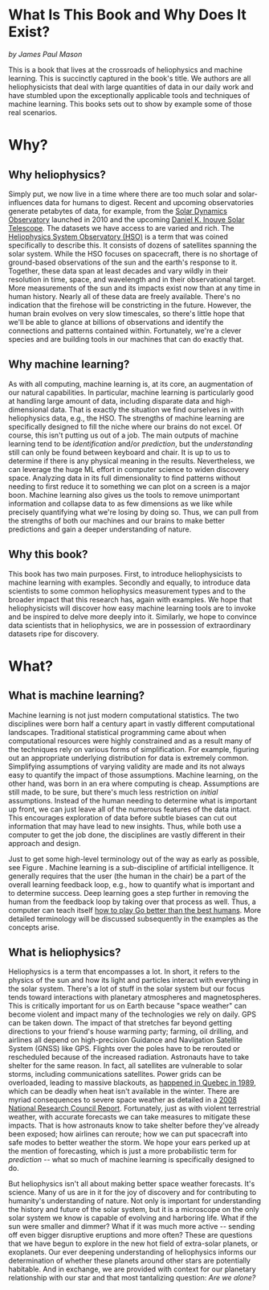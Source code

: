 What Is This Book and Why Does It Exist?
====================
*by James Paul Mason*

This is a book that lives at the crossroads of heliophysics and machine learning. This is succinctly captured in the book's title. We authors are all heliophysicists that deal with large quantities of data in our daily work and have stumbled upon the exceptionally applicable tools and techniques of machine learning. This books sets out to show by example some of those real scenarios. 

# Why? 
## Why heliophysics?
Simply put, we now live in a time where there are too much solar and solar-influences data for humans to digest. Recent and upcoming observatories generate petabytes of data, for example, from the [Solar Dynamics Observatory](https://ui.adsabs.harvard.edu/#abs/2012SoPh..275....3P/abstract) launched in 2010 and the upcoming [Daniel K. Inouye Solar Telescope](https://en.wikipedia.org/wiki/Daniel_K._Inouye_Solar_Telescope). The datasets we have access to are varied and rich. The [Heliophysics System Observatory (HSO)](https://www.nasa.gov/content/goddard/heliophysics-system-observatory-hso) is a term that was coined specifically to describe this. It consists of dozens of satellites spanning the solar system. While the HSO focuses on spacecraft, there is no shortage of ground-based observations of the sun and the earth's response to it. Together, these data span at least decades and vary wildly in their resolution in time, space, and wavelength and in their observational target. More measurements of the sun and its impacts exist now than at any time in human history. Nearly all of these data are freely available. There's no indication that the firehose will be constricting in the future. However, the human brain evolves on very slow timescales, so there's little hope that we'll be able to glance at billions of observations and identify the connections and patterns contained within. Fortunately, we're a clever species and are building tools in our machines that can do exactly that. 

## Why machine learning?
As with all computing, machine learning is, at its core, an augmentation of our natural capabilities. In particular, machine learning is particularly good at handling large amount of data, including disparate data and high-dimensional data. That is exactly the situation we find ourselves in with heliophysics data, e.g., the HSO. The strengths of machine learning are specifically designed to fill the niche where our brains do not excel. Of course, this isn't putting us out of a job. The main outputs of machine learning tend to be _identification_ and/or _prediction_, but the _understanding_ still can only be found between keyboard and chair. It is up to us to determine if there is any physical meaning in the results. Nevertheless, we can leverage the huge ML effort in computer science to widen discovery space. Analyzing data in its full dimensionality to find patterns without needing to first reduce it to something we can plot on a screen is a major boon. Machine learning also gives us the tools to remove unimportant information and collapse data to as few dimensions as we like while precisely quantifying what we're losing by doing so. Thus, we can pull from the strengths of both our machines and our brains to make better predictions and gain a deeper understanding of nature. 

## Why this book? 
This book has two main purposes. First, to introduce heliophysicists to machine learning with examples. Secondly and equally, to introduce data scientists to some common heliophysics measurement types and to the broader impact that this research has, again with examples. We hope that heliophysicists will discover how easy machine learning tools are to invoke and be inspired to delve more deeply into it. Similarly, we hope to convince data scientists that in heliophysics, we are in possession of extraordinary datasets ripe for discovery.  

# What?
## What is machine learning?
Machine learning is not just modern computational statistics. The two disciplines were born half a century apart in vastly different computational landscapes. Traditional statistical programming came about when computational resources were highly constrained and as a result many of the techniques rely on various forms of simplification. For example, figuring out an appropriate underlying distribution for data is extremely common. Simplifying assumptions of varying validity are made and its not always easy to quantify the impact of those assumptions. Machine learning, on the other hand, was born in an era where computing is cheap. Assumptions are still made, to be sure, but there's much less restriction on _initial_ assumptions. Instead of the human needing to determine what is important up front, we can just leave all of the numerous features of the data intact. This encourages exploration of data before subtle biases can cut out information that may have lead to new insights. Thus, while both use a computer to get the job done, the disciplines are vastly different in their approach and design. 

Just to get some high-level terminology out of the way as early as possible, see Figure <INSERT>. Machine learning is a sub-discipline of artificial intelligence. It generally requires that the user (the human in the chair) be a part of the overall learning feedback loop, e.g., how to quantify what is important and to determine success. Deep learning goes a step further in removing the human from the feedback loop by taking over that process as well. Thus, a computer can teach itself [how to play Go better than the best humans](https://deepmind.com/documents/119/agz_unformatted_nature.pdf). More detailed terminology will be discussed subsequently in the examples as the concepts arise.

## What is heliophysics?
Heliophysics is a term that encompasses a lot. In short, it refers to the physics of the sun and how its light and particles interact with everything in the solar system. There's a lot of stuff in the solar system but our focus tends toward interactions with planetary atmospheres and magnetospheres. This is critically important for us on Earth because "space weather" can become violent and impact many of the technologies we rely on daily. GPS can be taken down. The impact of that stretches far beyond getting directions to your friend's house warming party; farming, oil drilling, and airlines all depend on high-precision Guidance and Navigation Satellite System (GNSS) like GPS. Flights over the poles have to be rerouted or rescheduled because of the increased radiation. Astronauts have to take shelter for the same reason. In fact, all satellites are vulnerable to solar storms, including communications satellites. Power grids can be overloaded, leading to massive blackouts, as [happened in Quebec in 1989](https://en.wikipedia.org/wiki/March_1989_geomagnetic_storm#Quebec_blackout), which can be deadly when heat isn't available in the winter. There are myriad consequences to severe space weather as detailed in a [2008 National Research Council Report](https://www.nap.edu/catalog/12507/severe-space-weather-events-understanding-societal-and-economic-impacts-a). Fortunately, just as with violent terrestrial weather, with accurate forecasts we can take measures to mitigate these impacts. That is how astronauts know to take shelter before they've already been exposed; how airlines can reroute; how we can put spacecraft into safe modes to better weather the storm. We hope your ears perked up at the mention of forecasting, which is just a more probabilistic term for _prediction_ -- what so much of machine learning is specifically designed to do. 

But heliophysics isn't all about making better space weather forecasts. It's science. Many of us are in it for the joy of discovery and for contributing to humanity's understanding of nature. Not only is important for understanding the history and future of the solar system, but it is a microscope on the only solar system we know is capable of evolving and harboring life. What if the sun were smaller and dimmer? What if it was much more active -- sending off even bigger disruptive eruptions and more often? These are questions that we have begun to explore in the new hot field of extra-solar planets, or exoplanets. Our ever deepening understanding of heliophysics informs our determination of whether these planets around other stars are potentially habitable. And in exchange, we are provided with context  for our planetary relationship with our star and that most tantalizing question: _Are we alone?_






